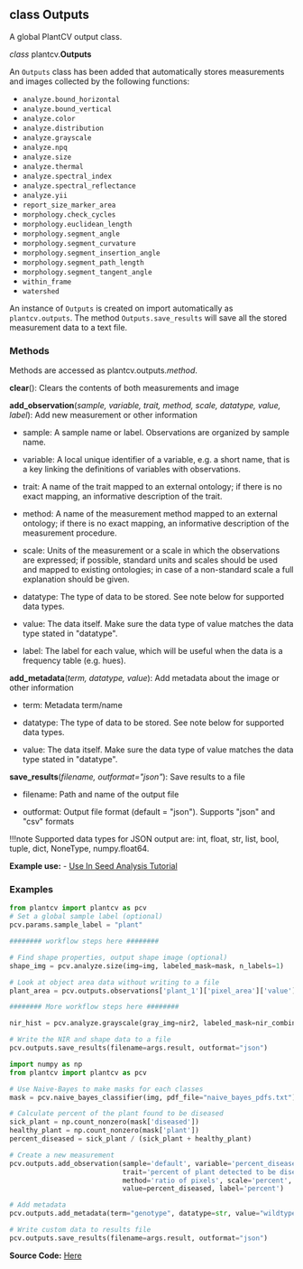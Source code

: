 ## class Outputs 

A global PlantCV output class.

*class* plantcv.**Outputs**

An `Outputs` class has been added that automatically stores measurements and images collected by the following 
functions:

* `analyze.bound_horizontal`
* `analyze.bound_vertical`
* `analyze.color`
* `analyze.distribution`
* `analyze.grayscale`
* `analyze.npq`
* `analyze.size`
* `analyze.thermal` 
* `analyze.spectral_index`
* `analyze.spectral_reflectance`
* `analyze.yii`
* `report_size_marker_area`
* `morphology.check_cycles`
* `morphology.euclidean_length`
* `morphology.segment_angle`
* `morphology.segment_curvature`
* `morphology.segment_insertion_angle`
* `morphology.segment_path_length`
* `morphology.segment_tangent_angle` 
* `within_frame`
* `watershed`

An instance of `Outputs` is created on import automatically as `plantcv.outputs`. The method 
`Outputs.save_results` will save all the stored measurement data to a text file. 

### Methods

Methods are accessed as plantcv.outputs.*method*.

**clear**(): Clears the contents of both measurements and image 

**add_observation**(*sample, variable, trait, method, scale, datatype, value, label*): Add new measurement or other information

* sample: A sample name or label. Observations are organized by sample name.

* variable: A local unique identifier of a variable, e.g. a short name, that is a key linking the definitions of variables with observations.

* trait: A name of the trait mapped to an external ontology; if there is no exact mapping, an informative description of the trait.

* method: A name of the measurement method mapped to an external ontology; if there is no exact mapping, an informative description of the measurement procedure.

* scale: Units of the measurement or a scale in which the observations are expressed; if possible, standard units and scales should be used and mapped to existing ontologies; in case of a non-standard scale a full explanation should be given.

* datatype: The type of data to be stored. See note below for supported data types.

* value: The data itself. Make sure the data type of value matches the data type stated in "datatype". 

* label:  The label for each value, which will be useful when the data is a frequency table (e.g. hues). 

**add_metadata**(*term, datatype, value*): Add metadata about the image or other information

* term: Metadata term/name

* datatype: The type of data to be stored. See note below for supported data types.

* value: The data itself. Make sure the data type of value matches the data type stated in "datatype". 

**save_results**(*filename, outformat="json"*): Save results to a file

* filename: Path and name of the output file

* outformat: Output file format (default = "json"). Supports "json" and "csv" formats

!!!note
    Supported data types for JSON output are: int, float, str, list, bool, tuple, dict, NoneType, numpy.float64.

**Example use:**
    - [Use In Seed Analysis Tutorial](https://plantcv.org/tutorials/seed-analysis-workflow)

### Examples

```python
from plantcv import plantcv as pcv
# Set a global sample label (optional)
pcv.params.sample_label = "plant"

######## workflow steps here ########

# Find shape properties, output shape image (optional)
shape_img = pcv.analyze.size(img=img, labeled_mask=mask, n_labels=1)

# Look at object area data without writing to a file 
plant_area = pcv.outputs.observations['plant_1']['pixel_area']['value']

######## More workflow steps here ########

nir_hist = pcv.analyze.grayscale(gray_img=nir2, labeled_mask=nir_combinedmask, n_labels=1, bins=100)

# Write the NIR and shape data to a file 
pcv.outputs.save_results(filename=args.result, outformat="json")

```

```python
import numpy as np
from plantcv import plantcv as pcv

# Use Naive-Bayes to make masks for each classes 
mask = pcv.naive_bayes_classifier(img, pdf_file="naive_bayes_pdfs.txt")

# Calculate percent of the plant found to be diseased 
sick_plant = np.count_nonzero(mask['diseased'])
healthy_plant = np.count_nonzero(mask['plant'])
percent_diseased = sick_plant / (sick_plant + healthy_plant)

# Create a new measurement
pcv.outputs.add_observation(sample='default', variable='percent_diseased', 
                            trait='percent of plant detected to be diseased',
                            method='ratio of pixels', scale='percent', datatype=float,
                            value=percent_diseased, label='percent')

# Add metadata 
pcv.outputs.add_metadata(term="genotype", datatype=str, value="wildtype")

# Write custom data to results file
pcv.outputs.save_results(filename=args.result, outformat="json")

```

**Source Code:** [Here](https://github.com/danforthcenter/plantcv/blob/main/plantcv/plantcv/classes.py)
